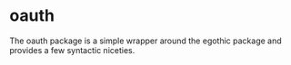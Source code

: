 # oauth
The oauth package is a simple wrapper around the egothic package and provides a few syntactic niceties.
